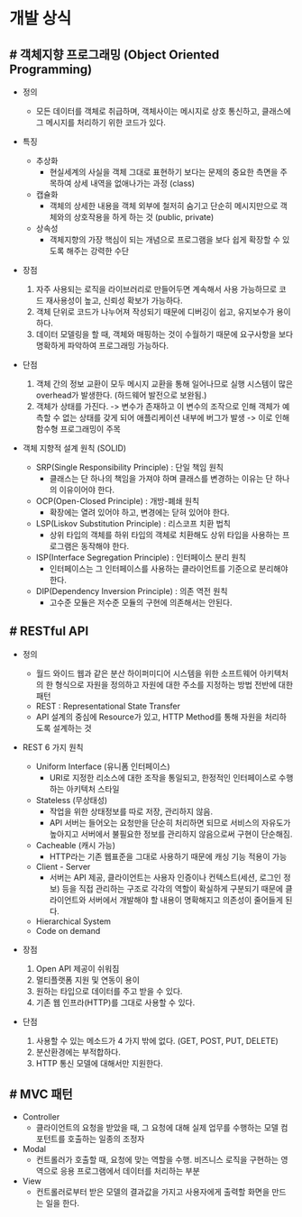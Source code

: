 # 개발 상식

## # 객체지향 프로그래밍 (Object Oriented Programming)

* 정의
	* 모든 데이터를 객체로 취급하며, 객체사이는 메시지로 상호 통신하고, 클래스에 그 메시지를 처리하기 위한 코드가 있다.

* 특징
	* 추상화
		* 현실세계의 사실을 객체 그대로 표현하기 보다는 문제의 중요한 측면을 주목하여 상세 내역을 없애나가는 과정 (class)
	* 캡슐화
		* 객체의 상세한 내용을 객체 외부에 철저히 숨기고 단순히 메시지만으로 객체와의 상호작용을 하게 하는 것 (public, private)
	* 상속성
		* 객체지향의 가장 핵심이 되는 개념으로 프로그램을 보다 쉽게 확장할 수 있도록 해주는 강력한 수단

* 장점
	1. 자주 사용되는 로직을 라이브러리로 만들어두면 계속해서 사용 가능하므로 코드 재사용성이 높고, 신뢰성 확보가 가능하다.
	2. 객체 단위로 코드가 나누어져 작성되기 때문에 디버깅이 쉽고, 유지보수가 용이하다.
	3. 데이터 모델링을 할 때, 객체와 매핑하는 것이 수월하기 때문에 요구사항을 보다 명확하게 파악하여 프로그래밍 가능하다.

* 단점
	1. 객체 간의 정보 교환이 모두 메시지 교환을 통해 일어나므로 실행 시스템이 많은 overhead가 발생한다. (하드웨어 발전으로 보완됨.)
	2. 객체가 상태를 가진다. -> 변수가 존재하고 이 변수의 조작으로 인해 객체가 예측할 수 없는 상태를 갖게 되어 애플리케이션 내부에 버그가 발생 -> 이로 인해 함수형 프로그래밍이 주목

* 객체 지향적 설계 원칙 (SOLID)
	* SRP(Single Responsibility Principle) : 단일 책임 원칙
		* 클래스는 단 하나의 책임을 가져야 하며 클래스를 변경하는 이유는 단 하나의 이유이어야 한다.
	* OCP(Open-Closed Principle) : 개방-폐쇄 원칙
		* 확장에는 열려 있어야 하고, 변경에는 닫혀 있어야 한다.
	* LSP(Liskov Substitution Principle) : 리스코프 치환 법칙
		* 상위 타입의 객체를 하위 타입의 객체로 치환해도 상위 타입을 사용하는 프로그램은 동작해야 한다.
	* ISP(Interface Segregation Principle) : 인터페이스 분리 원칙
		* 인터페이스는 그 인터페이스를 사용하는 클라이언트를 기준으로 분리해야 한다.
	* DIP(Dependency Inversion Principle) : 의존 역전 원칙
		* 고수준 모듈은 저수준 모듈의 구현에 의존해서는 안된다.


## # RESTful API

* 정의
	* 월드 와이드 웹과 같은 분산 하이퍼미디어 시스템을 위한 소프트웨어 아키텍처의 한 형식으로 자원을 정의하고 자원에 대한 주소를 지정하는 방법 전반에 대한 패턴
	* REST : Representational State Transfer
	* API 설계의 중심에 Resource가 있고, HTTP Method를 통해 자원을 처리하도록 설계하는 것

* REST 6 가지 원칙
	* Uniform Interface (유니폼 인터페이스)
		* URI로 지정한 리소스에 대한 조작을 통일되고, 한정적인 인터페이스로 수행하는 아키텍처 스타일
	* Stateless (무상태성)
		* 작업을 위한 상태정보를 따로 저장, 관리하지 않음.
		* API 서버는 들어오는 요청만을 단순히 처리하면 되므로 서비스의 자유도가 높아지고 서버에서 불필요한 정보를 관리하지 않음으로써 구현이 단순해짐.
	* Cacheable (캐시 가능)
		* HTTP라는 기존 웹표준을 그대로 사용하기 때문에 캐싱 기능 적용이 가능
	* Client - Server
		* 서버는 API 제공, 클라이언트는 사용자 인증이나 컨텍스트(세션, 로그인 정보) 등을 직접 관리하는 구조로 각각의 역할이 확실하게 구분되기 때문에 클라이언트와 서버에서 개발해야 할 내용이 명확해지고 의존성이 줄어들게 된다.
	* Hierarchical System
	* Code on demand

* 장점
	1. Open API 제공이 쉬워짐
	2. 멀티플랫폼 지원 및 연동이 용이
	3. 원하는 타입으로 데이터를 주고 받을 수 있다.
	4. 기존 웹 인프라(HTTP)를 그대로 사용할 수 있다.

* 단점
	1. 사용할 수 있는 메소드가 4 가지 밖에 없다. (GET, POST, PUT, DELETE)
	2. 분산환경에는 부적합하다.
	3. HTTP 통신 모델에 대해서만 지원한다.


## # MVC 패턴

* Controller
	* 클라이언트의 요청을 받았을 때, 그 요청에 대해 실제 업무를 수행하는 모델 컴포턴트를 호출하는 일종의 조정자
* Modal
	* 컨트롤러가 호출할 때, 요청에 맞는 역할을 수행. 비즈니스 로직을 구현하는 영역으로 응용 프로그램에서 데이터를 처리하는 부분
* View
	* 컨트롤러로부터 받은 모델의 결과값을 가지고 사용자에게 출력할 화면을 만드는 일을 한다.

